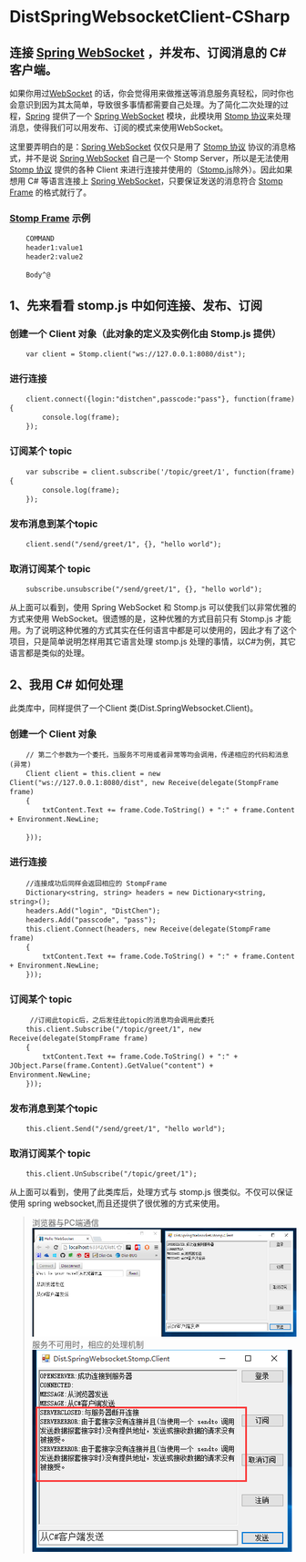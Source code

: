 # DistSpringWebsocketClient-CSharp
连接 [Spring WebSocket](http://docs.spring.io/spring/docs/4.3.0.RC2/spring-framework-reference/htmlsingle/#websocket-intro) ，并发布、订阅消息的 C# 客户端。
-----------------------------------

如果你用过[WebSocket](https://en.wikipedia.org/wiki/WebSocket) 的话，你会觉得用来做推送等消息服务真轻松，同时你也会意识到因为其太简单，导致很多事情都需要自己处理。为了简化二次处理的过程，[Spring](http://spring.io) 提供了一个 [Spring WebSocket](http://docs.spring.io/spring/docs/4.3.0.RC2/spring-framework-reference/htmlsingle/#websocket-intro) 模块，此模块用 [Stomp 协议](https://stomp.github.io/stomp-specification-1.2.html)来处理消息，使得我们可以用发布、订阅的模式来使用WebSocket。

这里要弄明白的是：[Spring WebSocket](http://docs.spring.io/spring/docs/4.3.0.RC2/spring-framework-reference/htmlsingle/#websocket-intro) 仅仅只是用了 [Stomp 协议](https://stomp.github.io/stomp-specification-1.2.html) 协议的消息格式，并不是说 [Spring WebSocket](http://docs.spring.io/spring/docs/4.3.0.RC2/spring-framework-reference/htmlsingle/#websocket-intro) 自己是一个 Stomp Server，所以是无法使用 [Stomp 协议](https://stomp.github.io/stomp-specification-1.2.html) 提供的各种 Client 来进行连接并使用的（[Stomp.js](http://jmesnil.net/stomp-websocket/doc/)除外）。因此如果想用 C# 等语言连接上 [Spring WebSocket](http://docs.spring.io/spring/docs/4.3.0.RC2/spring-framework-reference/htmlsingle/#websocket-intro)，只要保证发送的消息符合 [Stomp Frame](https://stomp.github.io/stomp-specification-1.2.html#STOMP_Frames) 的格式就行了。
### [Stomp Frame](https://stomp.github.io/stomp-specification-1.2.html#STOMP_Frames) 示例
        COMMAND
        header1:value1
        header2:value2

        Body^@

  
1、先来看看 stomp.js 中如何连接、发布、订阅
-----------------------------------
### 创建一个 Client 对象（此对象的定义及实例化由 Stomp.js 提供）
        var client = Stomp.client("ws://127.0.0.1:8080/dist");
### 进行连接
        client.connect({login:"distchen",passcode:"pass"}, function(frame) {
            console.log(frame);
        });
### 订阅某个 topic
        var subscribe = client.subscribe('/topic/greet/1', function(frame){
            console.log(frame);
        });
### 发布消息到某个topic
        client.send("/send/greet/1", {}, "hello world");
### 取消订阅某个 topic
        subscribe.unsubscribe("/send/greet/1", {}, "hello world");
从上面可以看到，使用 Spring WebSocket 和 Stomp.js 可以使我们以非常优雅的方式来使用 WebSocket。很遗憾的是，这种优雅的方式目前只有 Stomp.js 才能用。为了说明这种优雅的方式其实在任何语言中都是可以使用的，因此才有了这个项目，只是简单说明怎样用其它语言处理 stomp.js 处理的事情，以C#为例，其它语言都是类似的处理。

2、我用 C# 如何处理
-----------------------------------
此类库中，同样提供了一个Client 类(Dist.SpringWebsocket.Client)。
### 创建一个 Client 对象
        // 第二个参数为一个委托，当服务不可用或者异常等均会调用，传递相应的代码和消息(异常)
        Client client = this.client = new Client("ws://127.0.0.1:8080/dist", new Receive(delegate(StompFrame frame)
        {
            txtContent.Text += frame.Code.ToString() + ":" + frame.Content + Environment.NewLine;
            
        }));
### 进行连接
        //连接成功后同样会返回相应的 StompFrame 
        Dictionary<string, string> headers = new Dictionary<string, string>();
        headers.Add("login", "DistChen");
        headers.Add("passcode", "pass");
        this.client.Connect(headers, new Receive(delegate(StompFrame frame)
        {
            txtContent.Text += frame.Code.ToString() + ":" + frame.Content + Environment.NewLine;
        }));
### 订阅某个 topic
         //订阅此topic后，之后发往此topic的消息均会调用此委托
        this.client.Subscribe("/topic/greet/1", new Receive(delegate(StompFrame frame)
        {
            txtContent.Text += frame.Code.ToString() + ":" + JObject.Parse(frame.Content).GetValue("content") + Environment.NewLine;
        }));
### 发布消息到某个topic
        this.client.Send("/send/greet/1", "hello world");
### 取消订阅某个 topic
        this.client.UnSubscribe("/topic/greet/1");

从上面可以看到，使用了此类库后，处理方式与 stomp.js 很类似。不仅可以保证使用 spring websocket,而且还提供了很优雅的方式来使用。

>浏览器与PC端通信<br>
>![image](https://raw.githubusercontent.com/DistChen/DistSpringWebsocketClient-CSharp/master/dist/1.png "浏览器与PC端通信")<br>
>服务不可用时，相应的处理机制<br>
>![image](https://raw.githubusercontent.com/DistChen/DistSpringWebsocketClient-CSharp/master/dist/2.png "服务不可用时，相应的处理机制")
